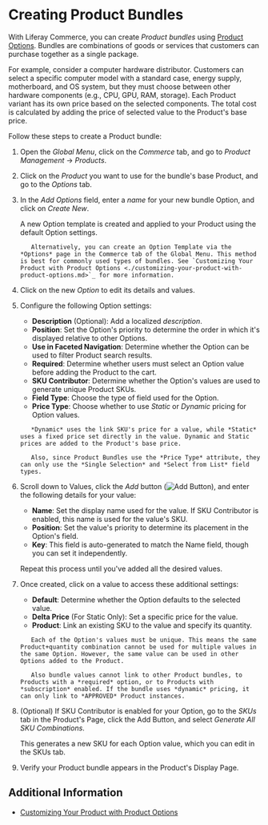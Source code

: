 # Creating Product Bundles

With Liferay Commerce, you can create *Product bundles* using [Product Options](./customizing-your-product-with-product-options.md). Bundles are combinations of goods or services that customers can purchase together as a single package.

For example, consider a computer hardware distributor. Customers can select a specific computer model with a standard case, energy supply, motherboard, and OS system, but they must choose between other hardware components (e.g., CPU, GPU, RAM, storage). Each Product variant has its own price based on the selected components. The total cost is calculated by adding the price of selected value to the Product's base price. <!--TASK: Improve example-->

<!--TASK: Insert admonition delineating the difference between Grouped Products and Product bundles.-->

Follow these steps to create a Product bundle:

1. Open the *Global Menu*, click on the *Commerce* tab, and go to *Product Management* &rarr; *Products*.

1. Click on the *Product* you want to use for the bundle's base Product, and go to the *Options* tab.

1. In the *Add Options* field, enter a *name* for your new bundle Option, and click on *Create New*.

   A new Option template is created and applied to your Product using the default Option settings.

   ```tip::
      Alternatively, you can create an Option Template via the *Options* page in the Commerce tab of the Global Menu. This method is best for commonly used types of bundles. See `Customizing Your Product with Product Options <./customizing-your-product-with-product-options.md>`_ for more information.
   ```

   <!--TASK: Add image ![Go to the Product's Options tab.]() -->

1. Click on the new *Option* to edit its details and values.

1. Configure the following Option settings:

   * **Description** (Optional): Add a localized *description*.
   * **Position**: Set the Option's priority to determine the order in which it's displayed relative to other Options.
   * **Use in Faceted Navigation**: Determine whether the Option can be used to filter Product search results.
   * **Required**: Determine whether users must select an Option value before adding the Product to the cart.
   * **SKU Contributor**: Determine whether the Option's values are used to generate unique Product SKUs.
   * **Field Type**: Choose the type of field used for the Option.
   * **Price Type**: Choose whether to use *Static* or *Dynamic* pricing for Option values.

   ```note::
      *Dynamic* uses the link SKU's price for a value, while *Static* uses a fixed price set directly in the value. Dynamic and Static prices are added to the Product's base price.
      
      Also, since Product Bundles use the *Price Type* attribute, they can only use the *Single Selection* and *Select from List* field types.
   ```

1. Scroll down to Values, click the *Add* button (![Add Button](../../../images/icon-add.png)), and enter the following details for your value:

   * **Name**: Set the display name used for the value. If SKU Contributor is enabled, this name is used for the value's SKU.
   * **Position**: Set the value's priority to determine its placement in the Option's field.
   * **Key**: This field is auto-generated to match the Name field, though you can set it independently.

   Repeat this process until you've added all the desired values.

1. Once created, click on a value to access these additional settings:

   * **Default**: Determine whether the Option defaults to the selected value.
   * **Delta Price** (For Static Only): Set a specific price for the value.
   * **Product**: Link an existing SKU to the value and specify its quantity.

   ```important::
      Each of the Option's values must be unique. This means the same Product+quantity combination cannot be used for multiple values in the same Option. However, the same value can be used in other Options added to the Product.

      Also bundle values cannot link to other Product bundles, to Products with a *required* option, or to Products with *subscription* enabled. If the bundle uses *dynamic* pricing, it can only link to *APPROVED* Product instances.
   ```

1. (Optional) If SKU Contributor is enabled for your Option, go to the *SKUs* tab in the Product's Page, click the Add Button, and select *Generate All SKU Combinations*.

   This generates a new SKU for each Option value, which you can edit in the SKUs tab.

1. Verify your Product bundle appears in the Product's Display Page.  

<!--TASK: Insert img-->

## Additional Information

* [Customizing Your Product with Product Options](./customizing-your-product-with-product-options.md)
